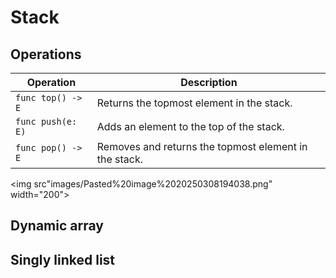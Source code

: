 # Stack

## Operations

| **Operation**     | **Description**                                       |
| ----------------- | ----------------------------------------------------- |
| `func top() -> E` | Returns the topmost element in the stack.             |
| `func push(e: E)` | Adds an element to the top of the stack.              |
| `func pop() -> E` | Removes and returns the topmost element in the stack. |

<img src"images/Pasted%20image%2020250308194038.png" width="200">

## Dynamic array

## Singly linked list
